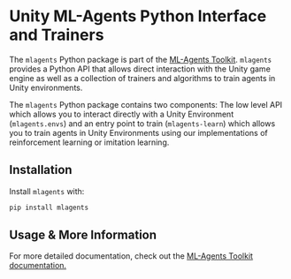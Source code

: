 # Unity ML-Agents Python Interface and Trainers

The `mlagents` Python package is part of the
[ML-Agents Toolkit](https://github.com/Unity-Technologies/ml-agents).
`mlagents` provides a Python API that allows direct interaction with the Unity
game engine as well as a collection of trainers and algorithms to train agents
in Unity environments.

The `mlagents` Python package contains two components: The low level API which allows
you to interact directly with a Unity Environment (`mlagents.envs`) and an entry point to train (`mlagents-learn`) which
allows you to train agents in Unity Environments using our implementations of
reinforcement learning or imitation learning.

## Installation

Install `mlagents` with:

```sh
pip install mlagents
```

## Usage & More Information

For more detailed documentation, check out the
[ML-Agents Toolkit documentation.](https://github.com/Unity-Technologies/ml-agents/blob/master/docs/Readme.md)

